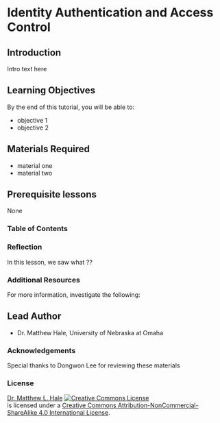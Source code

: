 # Identity Authentication and Access Control

## Introduction
Intro text here

## Learning Objectives
By the end of this tutorial, you will be able to:

* objective 1
* objective 2

## Materials Required

* material one
* material two

## Prerequisite lessons
None

### Table of Contents
<!-- TOC START min:1 max:3 link:true update:true -->


<!-- TOC END -->

### Reflection
In this lesson, we saw what ??

### Additional Resources
For more information, investigate the following:

## Lead Author

- Dr. Matthew Hale, University of Nebraska at Omaha

### Acknowledgements
Special thanks to Dongwon Lee for reviewing these materials

### License
[Dr. Matthew L. Hale](http://faculty.ist.unomaha.edu/mhale/) <a rel="license" href="http://creativecommons.org/licenses/by-nc-sa/4.0/"><img alt="Creative Commons License" style="border-width:0" src="https://i.creativecommons.org/l/by-nc-sa/4.0/88x31.png" /></a><br /> is licensed under a <a rel="license" href="http://creativecommons.org/licenses/by-nc-sa/4.0/">Creative Commons Attribution-NonCommercial-ShareAlike 4.0 International License</a>.
